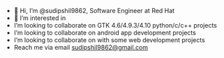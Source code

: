 - 👋 Hi, I’m @sudipshil9862, Software Engineer at Red Hat
- 👀 I’m interested in 
- I’m looking to collaborate on GTK 4.6/4.9.3/4.10 python/c/c++ projects
- I’m looking to collaborate on android app development projects
- I’m looking to collaborate on with some web development projects
- Reach me via email sudipshil9862@gmail.com

<!---
sudipshil9862/sudipshil9862 is a ✨ special ✨ repository because its `README.md` (this file) appears on your GitHub profile.
You can click the Preview link to take a look at your changes.
--->
